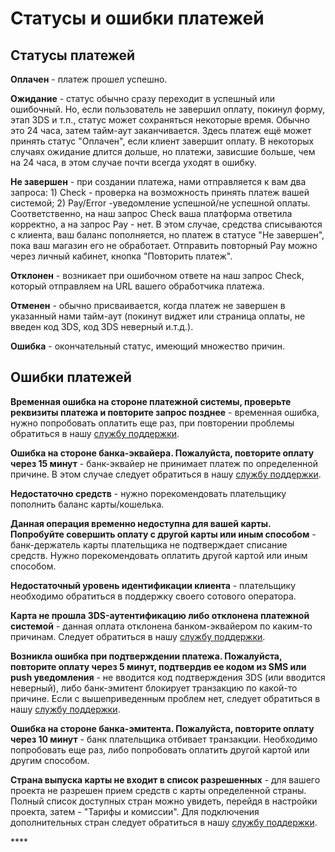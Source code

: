 # Статусы и ошибки платежей

## Статусы платежей

**Оплачен** - платеж прошел успешно.

**Ожидание** -  статус обычно сразу переходит в успешный или ошибочный. Но, если пользователь не завершил оплату, покинул форму, этап 3DS и т.п., статус может сохраняться некоторые время. Обычно это 24 часа, затем тайм-аут заканчивается. Здесь платеж ещё может принять статус "Оплачен", если клиент завершит оплату. В некоторых случаях ожидание длится дольше, но платежи, зависшие больше, чем на 24 часа, в этом случае почти всегда уходят в ошибку.  
  
**Не завершен** - при создании платежа, нами отправляется к вам два запроса: 1\) Check - проверка на возможность принять платеж вашей системой; 2\) Pay/Error -уведомление успешной/не успешной оплаты. Соответственно, на наш запрос Check ваша платформа ответила корректно, а на запрос Pay - нет. В этом случае, средства списываются с клиента, ваш баланс пополняется, но платеж в статусе "Не завершен", пока ваш магазин его не обработает. Отправить повторный Pay можно через личный кабинет, кнопка "Повторить платеж".

**Отклонен** - возникает при ошибочном ответе на наш запрос Check, который отправляем на URL вашего обработчика платежа.

**Отменен** - обычно присваивается, когда платеж не завершен в указанный нами тайм-аут \(покинут виджет или страница оплаты, не введен код 3DS, код 3DS неверный и.т.д.\).

**Ошибка** - окончательный статус, имеющий множество причин.  


## Ошибки платежей

**Временная ошибка на стороне платежной системы, проверьте реквизиты платежа и повторите запрос позднее** - временная ошибка, нужно попробовать оплатить еще раз, при повторении проблемы обратиться в нашу [службу поддержки](https://help.unitpay.ru/support).

**Ошибка на стороне банка-эквайера. Пожалуйста, повторите оплату через 15 минут** - банк-эквайер не принимает платеж по определенной причине. В этом случае следует обратиться в нашу [службу поддержки](https://help.unitpay.ru/support).

**Недостаточно средств** - нужно порекомендовать плательщику пополнить баланс карты/кошелька.

**Данная операция временно недоступна для вашей карты. Попробуйте совершить оплату с другой карты или иным способом** - банк-держатель карты плательщика не подтверждает списание средств. Нужно порекомендовать оплатить другой картой или иным способом. 

**Недостаточный уровень идентификации клиента** - плательщику необходимо обратиться в поддержку своего сотового оператора.

**Карта не прошла 3DS-аутентификацию либо отклонена платежной системой** -  данная оплата отклонена банком-эквайером по каким-то причинам. Следует обратиться в нашу [службу поддержки](https://help.unitpay.ru/support).

**Возникла ошибка при подтверждении платежа. Пожалуйста, повторите оплату через 5 минут, подтвердив ее кодом из SMS или push уведомления** - не вводится код подтверждения 3DS \(или вводится неверный\), либо банк-эмитент блокирует транзакцию по какой-то причине. Если с вышеприведенным проблем нет, следует обратиться в нашу [службу поддержки](https://help.unitpay.ru/support).

**Ошибка на стороне банка-эмитента. Пожалуйста, повторите оплату через 10 минут** - банк плательщика отбивает транзакции. Необходимо попробовать еще раз, либо попробовать оплатить другой картой или другим способом.

**Страна выпуска карты не входит в список разрешенных** - для вашего проекта не разрешен прием средств с карты определенной страны. Полный список доступных стран можно увидеть, перейдя в настройки проекта, затем - "Тарифы и комиссии". Для подключения дополнительных стран следует обратиться в нашу [службу поддержки](https://help.unitpay.ru/support). 

\*\*\*\*

